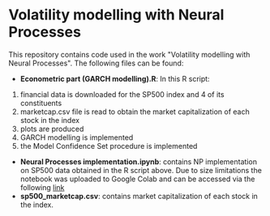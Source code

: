 # Volatility modelling with Neural Processes

This repository contains code used in the work "Volatility modelling with Neural Processes".
The following files can be found:

- **Econometric part (GARCH modelling).R**: In this R script:
1) financial data is downloaded for the SP500 index and 4 of its constituents
2) marketcap.csv file is read to obtain the market capitalization of each stock in the index
3) plots are produced
4) GARCH modelling is implemented
5) the Model Confidence Set procedure is implemented

- **Neural Processes implementation.ipynb**: contains NP implementation on SP500 data obtained in the R script above. Due to size limitations the notebook was uploaded to Google Colab and can be accessed via the following [link](https://colab.research.google.com/drive/1pVrTW81IqGnEezRh8t0Bt57mix-rCN1-?usp=sharing)
- **sp500_marketcap.csv**: contains market capitalization of each stock in the index.

